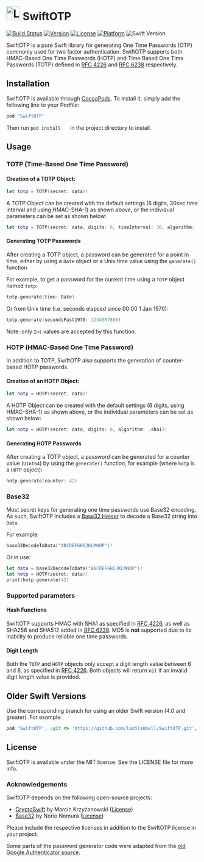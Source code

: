 # <img src="https://user-images.githubusercontent.com/19360256/34930442-5ed005d4-fa04-11e7-8aea-44179368fcde.png" alt="Logo" width="36" height="36"> SwiftOTP

[![Build Status](https://travis-ci.org/lachlanbell/SwiftOTP.svg?branch=master)](https://travis-ci.org/lachlanbell/SwiftOTP)
[![Version](https://img.shields.io/cocoapods/v/SwiftOTP.svg?style=flat)](http://cocoapods.org/pods/SwiftOTP)
[![License](https://img.shields.io/cocoapods/l/SwiftOTP.svg?style=flat)](http://cocoapods.org/pods/SwiftOTP)
[![Platform](https://img.shields.io/cocoapods/p/SwiftOTP.svg?style=flat)](http://cocoapods.org/pods/SwiftOTP)
![Swift Version](https://img.shields.io/badge/Swift-4.1-orange.svg)

SwiftOTP is a pure Swift library for generating One Time Passwords (OTP) commonly used for two factor authentication. SwiftOTP supports both HMAC-Based One Time Passwords (HOTP) and Time Based One Time Passwords (TOTP) defined in [RFC 4226](https://tools.ietf.org/html/rfc4226) and [RFC 6238](https://tools.ietf.org/html/rfc6238) respectively.
## Installation

SwiftOTP is available through [CocoaPods](http://cocoapods.org).  To install
it, simply add the following line to your Podfile:

```ruby
pod 'SwiftOTP'
```
Then run `pod install	` in the project directory to install.

## Usage
### TOTP (Time-Based One Time Password)

#### Creation of a TOTP Object:
```swift
let totp = TOTP(secret: data)!
```
A TOTP Object can be created with the default settings (6 digits, 30sec time interval and using HMAC-SHA-1) as shown above, or the individual parameters can be set as shown below:
```swift
let totp = TOTP(secret: data, digits: 6, timeInterval: 30, algorithm: .sha1)!
```
#### Generating TOTP Passwords
After creating a TOTP object, a password can be generated for a point in time, either by using a `Date` object or a Unix time value using the `generate()` function

For example, to get a password for the current time using a `TOTP` object named `totp`:

```swift
totp.generate(time: Date)
```


Or from Unix time (i.e. seconds elapsed since 00:00 1 Jan 1970):
```swift
totp.generate(secondsPast1970: 1234567890)
```
Note: only `Int` values are accepted by this function. 

### HOTP (HMAC-Based One Time Password)

In addition to TOTP, SwiftOTP also supports the generation of counter-based HOTP passwords.
#### Creation of an HOTP Object:
```swift
let hotp = HOTP(secret: data)!
```
A HOTP Object can be created with the default settings (6 digits, using HMAC-SHA-1) as shown above, or the individual parameters can be set as shown below:
```swift
let hotp = HOTP(secret: data, digits: 6, algorithm: .sha1)!
```
#### Generating HOTP Passwords
After creating a TOTP object, a password can be generated for a counter value (`UInt64`) by using the `generate()` function, for example (where `hotp` is a `HOTP` object):
```swift
hotp.generate(counter: 42)
```

### Base32
Most secret keys for generating one time passwords use Base32 encoding. As such, SwiftOTP includes a [Base32 Helper](https://github.com/norio-nomura/Base32) to decode a Base32 string into `Data`.

For example:
```swift
base32DecodeToData("ABCDEFGHIJKLMNOP")!
```

Or in use:
```swift
let data = base32DecodeToData("ABCDEFGHIJKLMNOP")!
let hotp = HOTP(secret: data)!
print(hotp.generate(42)
```

### Supported parameters
#### Hash Functions
SwiftOTP supports HMAC with SHA1 as specified in [RFC 4226](https://tools.ietf.org/html/rfc4226), as well as SHA256 and SHA512 added in [RFC 6238](https://tools.ietf.org/html/rfc6238). MD5 is **not** supported due to its inability to produce reliable one time passwords.

#### Digit Length
Both the `TOTP` and `HOTP` objects only accept a digit length value between 6 and 8, as specified in [RFC 4226](https://tools.ietf.org/html/rfc4226). Both objects will return `nil` if an invalid digit length value is provided.

## Older Swift Versions
Use the corresponding branch for using an older Swift version (4.0 and greater). For example:
```ruby
pod 'SwiftOTP', :git => 'https://github.com/lachlanbell/SwiftOTP.git', :branch => 'swift-4.0'
```

## License

SwiftOTP is available under the MIT license. See the LICENSE file for more info.

### Acknowledgements
SwiftOTP depends on the following open-source projects:

* [CryptoSwift](https://github.com/krzyzanowskim/CryptoSwift) by Marcin Krzyżanowski ([License](https://github.com/krzyzanowskim/CryptoSwift/tree/master/LICENSE))
* [Base32](https://github.com/norio-nomura/Base32) by Norio Nomura ([License](https://github.com/norio-nomura/Base32/blob/master/LICENSE))

Please include the respective licenses in addition to the SwiftOTP license in your project.

Some parts of the password generator code were adapted from the [old Google Authenticator source](https://github.com/google/google-authenticator).
